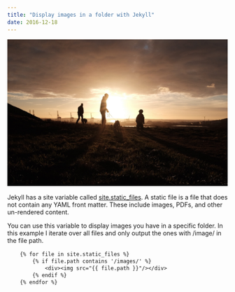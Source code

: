 ```yaml
---
title: "Display images in a folder with Jekyll"
date: 2016-12-18
---
```


![Up on the hill](/images/2016-12-13-the-hill.jpeg)

Jekyll has a site variable called [site.static_files](http://jekyllrb.com/docs/static-files/). A static file is a file that does not contain any YAML front matter. These include images, PDFs, and other un-rendered content.

You can use this variable to display images you have in a specific folder. In this example I iterate over all files and only output the ones with /image/ in the file path. 

~~~	
	{% for file in site.static_files %}
		{% if file.path contains '/images/' %}
			<div><img src="{{ file.path }}"/></div>
		{% endif %}
	{% endfor %}
~~~
